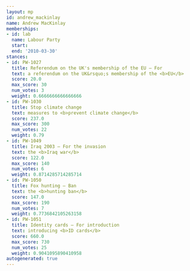 ```yaml
---
layout: mp
id: andrew_mackinlay
name: Andrew MacKinlay
memberships:
- id: lab
  name: Labour Party
  start: 
  end: '2010-03-30'
stances:
- id: PW-1027
  title: Referendum on the UK's membership of the EU — For
  text: a referendum on the UK&rsquo;s membership of the <b>EU</b>
  score: 20.0
  max_score: 30
  num_votes: 3
  weight: 0.6666666666666666
- id: PW-1030
  title: Stop climate change
  text: measures to <b>prevent climate change</b>
  score: 237.0
  max_score: 300
  num_votes: 22
  weight: 0.79
- id: PW-1049
  title: Iraq 2003 — For the invasion
  text: the <b>Iraq war</b>
  score: 122.0
  max_score: 140
  num_votes: 6
  weight: 0.8714285714285714
- id: PW-1050
  title: Fox hunting — Ban
  text: the <b>hunting ban</b>
  score: 147.0
  max_score: 190
  num_votes: 7
  weight: 0.7736842105263158
- id: PW-1051
  title: Identity cards — For introduction
  text: introducing <b>ID cards</b>
  score: 660.0
  max_score: 730
  num_votes: 25
  weight: 0.9041095890410958
autogenerated: true
---
```

